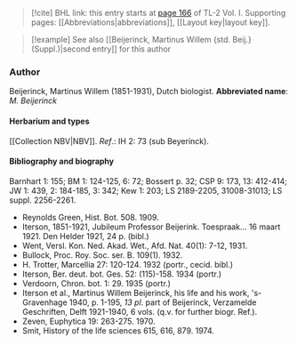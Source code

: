 > [!cite] BHL link: this entry starts at [page 166](https://www.biodiversitylibrary.org/page/33120297) of TL-2 Vol. I.
> Supporting pages: [[Abbreviations|abbreviations]], [[Layout key|layout key]].

> [!example] See also [[Beijerinck, Martinus Willem {std. Beij.} (Suppl.)|second entry]] for this author

### Author

Beijerinck, Martinus Willem (1851-1931), Dutch biologist. 
**Abbreviated name**: *M. Beijerinck*

#### Herbarium and types

[[Collection NBV|NBV]].
*Ref*.: IH 2: 73 (sub Beyerinck).

#### Bibliography and biography

Barnhart 1: 155; BM 1: 124-125, 6: 72; Bossert p. 32; CSP 9: 173, 13: 412-414; JW 1: 439, 2: 184-185, 3: 342; Kew 1: 203; LS 2189-2205, 31008-31013; LS suppl. 2256-2261.
- Reynolds Green, Hist. Bot. 508. 1909.
- Iterson, 1851-1921, Jubileum Professor Beijerink. Toespraak... 16 maart 1921. Den Helder 1921, 24 p. (bibl.)
- Went, Versl. Kon. Ned. Akad. Wet., Afd. Nat. 40(1): 7-12, 1931.
- Bullock, Proc. Roy. Soc. ser. B. 109(1). 1932.
- H. Trotter, Marcellia 27: 120-124. 1932 (portr., cecid. bibl.)
- Iterson, Ber. deut. bot. Ges. 52: (115)-158. 1934 (portr.)
- Verdoorn, Chron. bot. 1: 29. 1935 (portr.)
- Iterson et al., Martinus Willem Beijerinck, his life and his work, 's-Gravenhage 1940, p. 1-195, *13 pl*. part of Beijerinck, Verzamelde Geschriften, Delft 1921-1940, 6 vols. (q.v. for further biogr. Ref.).
- Zeven, Euphytica 19: 263-275. 1970.
- Smit, History of the life sciences 615, 616, 879. 1974.

